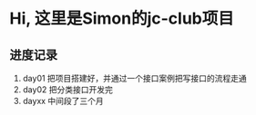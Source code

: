 # Hi, 这里是Simon的jc-club项目
## 进度记录 
1. day01 把项目搭建好，并通过一个接口案例把写接口的流程走通
2. day02 把分类接口开发完
3. dayxx 中间段了三个月
